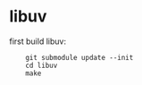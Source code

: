 libuv
=======

first build libuv:

        git submodule update --init
        cd libuv
        make

